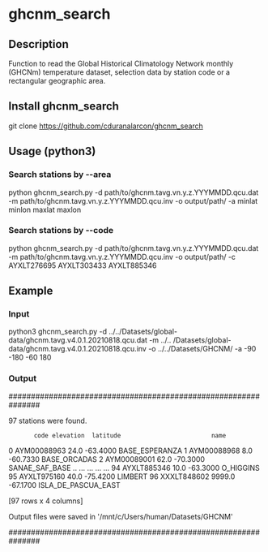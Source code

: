 # ghcnm_search

## Description

Function to read the Global Historical Climatology Network monthly (GHCNm) temperature dataset, selection data by station code or a rectangular geographic area.

## Install ghcnm_search

git clone https://github.com/cduranalarcon/ghcnm_search

## Usage (python3)

###  Search stations by --area
python ghcnm_search.py  -d path/to/ghcnm.tavg.vn.y.z.YYYMMDD.qcu.dat -m path/to/ghcnm.tavg.vn.y.z.YYYMMDD.qcu.inv -o output/path/ -a minlat minlon maxlat maxlon 

###  Search stations by --code

python ghcnm_search.py  -d path/to/ghcnm.tavg.vn.y.z.YYYMMDD.qcu.dat -m path/to/ghcnm.tavg.vn.y.z.YYYMMDD.qcu.inv -o output/path/ -c AYXLT276695 AYXLT303433 AYXLT885346

## Example

### Input

python3 ghcnm_search.py -d ../../Datasets/global-data/ghcnm.tavg.v4.0.1.20210818.qcu.dat -m ../..
/Datasets/global-data/ghcnm.tavg.v4.0.1.20210818.qcu.inv -o ../../Datasets/GHCNM/ -a -90 -180 -60 180

### Output

###############################################################

97 stations were found.

           code elevation  latitude                         name
0   AYM00088963      24.0  -63.4000               BASE_ESPERANZA
1   AYM00088968       8.0  -60.7330                 BASE_ORCADAS
2   AYM00089001      62.0  -70.3000               SANAE_SAF_BASE
..          ...       ...       ...                          ...
94  AYXLT885346      10.0  -63.3000                    O_HIGGINS
95  AYXLT975160      40.0  -75.4200                      LIMBERT
96  XXXLT848602    9999.0  -67.1700          ISLA_DE_PASCUA_EAST

[97 rows x 4 columns]

Output files were saved in  '/mnt/c/Users/human/Datasets/GHCNM'

###############################################################
